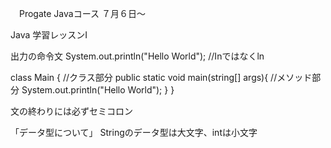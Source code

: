 
　Progate Javaコース
  ７月６日〜


Java 学習レッスンⅠ

出力の命令文
System.out.println("Hello World");     //Inではなくln

class Main {                                //クラス部分
  public static void main(string[] args){   //メソッド部分
    System.out.println("Hello World");
  }
}

文の終わりには必ずセミコロン


「データ型について」
Stringのデータ型は大文字、intは小文字



